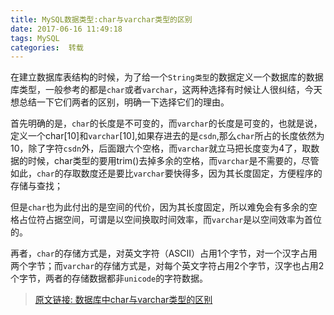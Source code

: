```yaml
---
title: MySQL数据类型:char与varchar类型的区别
date: 2017-06-16 11:49:18
tags: MySQL
categories:  转载
---
```


在建立数据库表结构的时候，为了给一个`String类型`的数据定义一个数据库的数据库类型，一般参考的都是`char`或者``varchar``，这两种选择有时候让人很纠结，今天想总结一下它们两者的区别，明确一下选择它们的理由。

<!--more-->

首先明确的是，`char`的长度是不可变的，而`varchar`的长度是可变的，也就是说，定义一个char[10]和`varchar`[10],如果存进去的是`csdn`,那么`char`所占的长度依然为10，除了字符`csdn`外，后面跟六个空格，而`varchar`就立马把长度变为4了，取数据的时候，char类型的要用trim()去掉多余的空格，而`varchar`是不需要的，尽管如此，`char`的存取数度还是要比`varchar`要快得多，因为其长度固定，方便程序的存储与查找；

但是`char`也为此付出的是空间的代价，因为其长度固定，所以难免会有多余的空格占位符占据空间，可谓是以空间换取时间效率，而`varchar`是以空间效率为首位的。

再者，`char`的存储方式是，对英文字符（ASCII）占用1个字节，对一个汉字占用两个字节；而`varchar`的存储方式是，对每个英文字符占用2个字节，汉字也占用2个字节，两者的存储数据都非`unicode`的字符数据。

> [原文链接: 数据库中char与varchar类型的区别](http://blog.csdn.net/playboyanta123/article/details/8472222)

